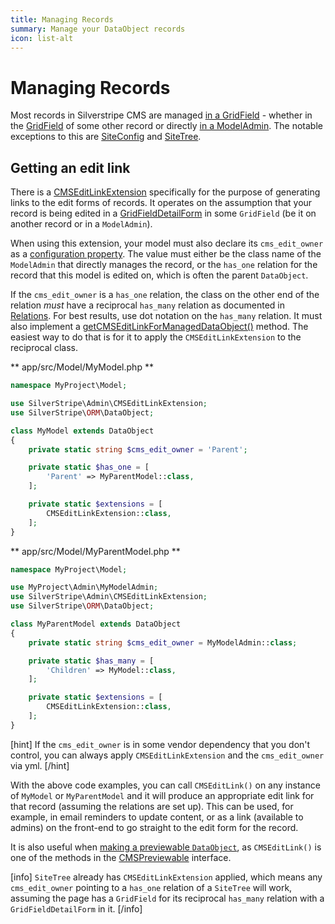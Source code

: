 ```yaml
---
title: Managing Records
summary: Manage your DataObject records
icon: list-alt
---
```


# Managing Records

Most records in Silverstripe CMS are managed [in a GridField](../forms/field_types/gridfield) - whether in the [GridField](api:SilverStripe\Forms\GridField\GridField)
of some other record or directly [in a ModelAdmin](../customising_the_admin_interface/modeladmin/). The notable exceptions to this are
[SiteConfig](api:SilverStripe\SiteConfig\SiteConfig) and [SiteTree](api:SilverStripe\CMS\Model\SiteTree).

## Getting an edit link

There is a [CMSEditLinkExtension](api:SilverStripe\Admin\CMSEditLinkExtension) specifically
for the purpose of generating links to the edit forms of records. It operates on the assumption that your record is being edited in
a [GridFieldDetailForm](../forms/field_types/gridfield#gridfielddetailform) in some `GridField` (be it on another record or in a
`ModelAdmin`).

When using this extension, your model must also declare its `cms_edit_owner` as a
[configuration property](../configuration/configuration/#configuration-properties). The value must either be the class name of the
`ModelAdmin` that directly manages the record, or the `has_one` relation for the record that this model is edited on, which is often the parent `DataObject`.

If the `cms_edit_owner` is a `has_one` relation, the class on the other end of the relation _must_ have
a reciprocal `has_many` relation as documented in [Relations](./relations#has-many). For best results, use dot notation on the
`has_many` relation. It must also implement a [getCMSEditLinkForManagedDataObject()](api:SilverStripe\Admin\CMSEditLinkExtension::getCMSEditLinkForManagedDataObject())
method. The easiest way to do that is for it to apply the `CMSEditLinkExtension` to the reciprocal class.

** app/src/Model/MyModel.php **
```php
namespace MyProject\Model;

use SilverStripe\Admin\CMSEditLinkExtension;
use SilverStripe\ORM\DataObject;

class MyModel extends DataObject
{
    private static string $cms_edit_owner = 'Parent';

    private static $has_one = [
        'Parent' => MyParentModel::class,
    ];

    private static $extensions = [
        CMSEditLinkExtension::class,
    ];
}
```

** app/src/Model/MyParentModel.php **
```php
namespace MyProject\Model;

use MyProject\Admin\MyModelAdmin;
use SilverStripe\Admin\CMSEditLinkExtension;
use SilverStripe\ORM\DataObject;

class MyParentModel extends DataObject
{
    private static string $cms_edit_owner = MyModelAdmin::class;

    private static $has_many = [
        'Children' => MyModel::class,
    ];

    private static $extensions = [
        CMSEditLinkExtension::class,
    ];
}
```

[hint]
If the `cms_edit_owner` is in some vendor dependency that you don't control, you can always apply `CMSEditLinkExtension`
and the `cms_edit_owner` via yml.
[/hint]

With the above code examples, you can call `CMSEditLink()` on any instance of `MyModel` or `MyParentModel` and it will produce
an appropriate edit link for that record (assuming the relations are set up). This can be used, for example, in email reminders
to update content, or as a link (available to admins) on the front-end to go straight to the edit form for the record.

It is also useful when [making a previewable `DataObject`](../customising_the_admin_interface/preview/), as `CMSEditLink()` is
one of the methods in the [CMSPreviewable](api:SilverStripe\ORM\CMSPreviewable) interface.

[info]
`SiteTree` already has `CMSEditLinkExtension` applied, which means any `cms_edit_owner` pointing to a `has_one` relation of
a `SiteTree` will work, assuming the page has a `GridField` for its reciprocal `has_many` relation with a `GridFieldDetailForm`
in it.
[/info]
